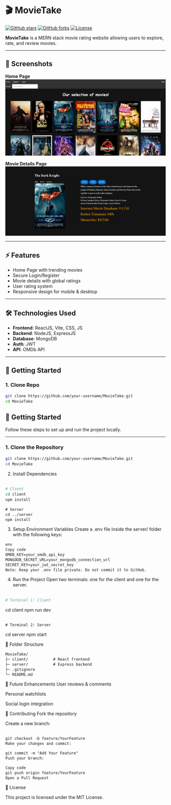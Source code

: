 # 🎬 MovieTake

[![GitHub stars](https://img.shields.io/github/stars/tejasbv46/MovieTake?style=social)](https://github.com/tejasbv46/MovieTake/stargazers)
[![GitHub forks](https://img.shields.io/github/forks/your-username/MovieTake?style=social)](https://github.com/your-username/MovieTake/network/members)
[![License](https://img.shields.io/github/license/your-username/MovieTake)](https://github.com/your-username/MovieTake/blob/main/LICENSE)

**MovieTake** is a MERN stack movie rating website allowing users to explore, rate, and review movies.

---

## 📸 Screenshots

**Home Page**
![screenshot1](https://github.com/tejasbv46/movie-review-platform/blob/main/Screenshot%202025-09-14%20155505.png)

**Movie Details Page**
![screenshot2](https://github.com/tejasbv46/movie-review-platform/blob/main/Screenshot%202025-09-14%20155548.png)

---

## ⚡ Features

- Home Page with trending movies  
- Secure Login/Register  
- Movie details with global ratings  
- User rating system  
- Responsive design for mobile & desktop  

---

## 🛠 Technologies Used

- **Frontend**: ReactJS, Vite, CSS, JS  
- **Backend**: NodeJS, ExpressJS  
- **Database**: MongoDB  
- **Auth**: JWT  
- **API**: OMDb API  

---

## 🚀 Getting Started

### 1. Clone Repo
```bash
git clone https://github.com/your-username/MovieTake.git
cd MovieTake
```
## 🚀 Getting Started

Follow these steps to set up and run the project locally.

---

### 1. Clone the Repository
```bash
git clone https://github.com/your-username/MovieTake.git
cd MovieTake
```
2. Install Dependencies
```bash

# Client
cd client
npm install
```
```
# Server
cd ../server
npm install
```
3. Setup Environment Variables
Create a .env file inside the server/ folder with the following keys:

```
env
Copy code
OMDB_KEY=your_omdb_api_key
MONGODB_SECRET_URL=your_mongodb_connection_url
SECRET_KEY=your_jwt_secret_key
Note: Keep your .env file private. Do not commit it to GitHub.
```
4. Run the Project
Open two terminals: one for the client and one for the server.

```bash

# Terminal 1: Client
```
cd client
npm run dev
```

# Terminal 2: Server
```
cd server
npm start 




📂 Folder Structure
```
MovieTake/
├─ client/           # React frontend
├─ server/           # Express backend
├─ .gitignore
└─ README.md
```
🌟 Future Enhancements
User reviews & comments

Personal watchlists

Social login integration

🤝 Contributing
Fork the repository

Create a new branch:

```

git checkout -b feature/YourFeature
Make your changes and commit:
```

```
git commit -m "Add Your Feature"
Push your branch:
```
```
Copy code
git push origin feature/YourFeature
Open a Pull Request
```
📄 License

This project is licensed under the MIT License.
